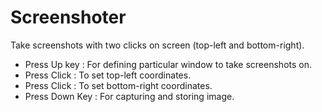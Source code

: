 # Screenshoter

Take screenshots with two clicks on screen (top-left and bottom-right).

* Press Up key : For defining particular window to take screenshots on.
* Press Click : To set top-left coordinates.
* Press Click : To set bottom-right coordinates.
* Press Down Key : For capturing and storing image.

